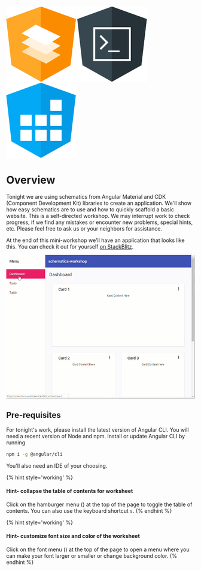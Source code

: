 ![](assets/logos/material.png) ![](assets/logos/cli.png) ![](assets/logos/cdk.png)

# Overview

Tonight we are using schematics from Angular Material and CDK (Component Development Kit) libraries to create an application. We'll show how easy schematics are to use and how to quickly scaffold a basic website. This is a self-directed workshop. We may interrupt work to check progress, if we find any mistakes or encounter new problems, special hints, etc. Please feel free to ask us or your neighbors for assistance.

At the end of this mini-workshop we'll have an application that looks like this. You can check it out for yourself [on StackBlitz](https://schematics-worksheet.stackblitz.io).

![](assets/complete.gif)

## Pre-requisites
For tonight's work, please install the latest version of Angular CLI. You will need a recent version of Node and npm. Install or update Angular CLI by running 

```sh
npm i -g @angular/cli
```

You'll also need an IDE of your choosing.

{% hint style='working' %}
#### Hint- collapse the table of contents for worksheet

Click on the hamburger menu (<i class="fa fa-bars" aria-hidden="true"></i>) at the top of the page to toggle the table of contents. You can also use the keyboard shortcut `s`.
{% endhint %}

{% hint style='working' %}
#### Hint- customize font size and color of the worksheet

Click on the font menu (<i class="fa fa-font" aria-hidden="true"></i>) at the top of the page to open a menu where you can make your font larger or smaller or change background color.
{% endhint %}
